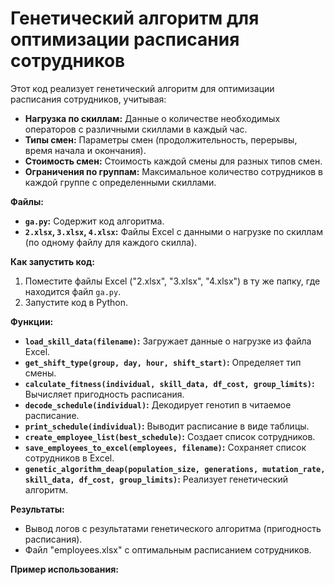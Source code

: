 # Генетический алгоритм для оптимизации расписания сотрудников

Этот код реализует генетический алгоритм для оптимизации расписания сотрудников, учитывая:

- **Нагрузка по скиллам:** Данные о количестве необходимых операторов с различными скиллами в каждый час.
- **Типы смен:** Параметры смен (продолжительность, перерывы, время начала и окончания).
- **Стоимость смен:** Стоимость каждой смены для разных типов смен.
- **Ограничения по группам:** Максимальное количество сотрудников в каждой группе с определенными скиллами.

**Файлы:**

- **`ga.py`:** Содержит код алгоритма.
- **`2.xlsx`, `3.xlsx`, `4.xlsx`:**  Файлы Excel с данными о нагрузке по скиллам (по одному файлу для каждого скилла).

**Как запустить код:**

1. Поместите файлы Excel ("2.xlsx", "3.xlsx", "4.xlsx") в ту же папку, где находится файл `ga.py`.
2. Запустите код в Python.

**Функции:**

- **`load_skill_data(filename)`:** Загружает данные о нагрузке из файла Excel.
- **`get_shift_type(group, day, hour, shift_start)`:** Определяет тип смены.
- **`calculate_fitness(individual, skill_data, df_cost, group_limits)`:** Вычисляет пригодность расписания.
- **`decode_schedule(individual)`:** Декодирует генотип в читаемое расписание.
- **`print_schedule(individual)`:** Выводит расписание в виде таблицы.
- **`create_employee_list(best_schedule)`:** Создает список сотрудников.
- **`save_employees_to_excel(employees, filename)`:** Сохраняет список сотрудников в Excel.
- **`genetic_algorithm_deap(population_size, generations, mutation_rate, skill_data, df_cost, group_limits)`:** Реализует генетический алгоритм.

**Результаты:**

- Вывод логов с результатами генетического алгоритма (пригодность расписания).
- Файл "employees.xlsx" с оптимальным расписанием сотрудников.

**Пример использования:**